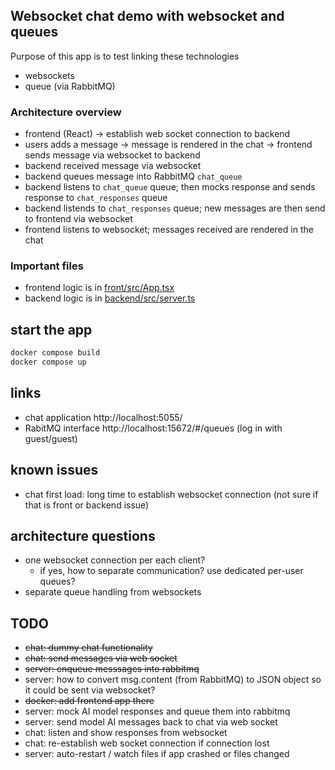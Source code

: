 ## Websocket chat demo with websocket and queues
Purpose of this app is to test linking these technologies
* websockets
* queue (via RabbitMQ)

### Architecture overview
* frontend (React) -> establish web socket connection to backend
* users adds a message -> message is rendered in the chat -> frontend sends message via websocket to backend
* backend received message via websocket
* backend queues message into RabbitMQ `chat_queue`
* backend listens to `chat_queue` queue; then mocks response and sends response to `chat_responses` queue
* backend listends to `chat_responses` queue; new messages are then send to frontend via websocket
* frontend listens to websocket; messages received are rendered in the chat 

### Important files
* frontend logic is in [front/src/App.tsx](front/src/App.tsx)
* backend logic is in [backend/src/server.ts](backend/src/server.ts)

## start the app
```bash
docker compose build
docker compose up
```

## links
* chat application http://localhost:5055/
* RabitMQ interface http://localhost:15672/#/queues (log in with guest/guest)

## known issues
* chat first load: long time to establish websocket connection (not sure if that is front or backend issue)

## architecture questions
* one websocket connection per each client? 
  * if yes, how to separate communication? use dedicated per-user queues?
* separate queue handling from websockets

## TODO
* ~~chat: dummy chat functionality~~
* ~~chat: send messages via web socket~~
* ~~server: enqueue messsages into rabbitmq~~
* server: how to convert msg.content (from RabbitMQ) to JSON object so it could be sent via websocket?
* ~~docker: add frontend app there~~
* server: mock AI model responses and queue them into rabbitmq
* server: send model AI messages back to chat via web socket
* chat: listen and show responses from websocket
* chat: re-establish web socket connection if connection lost
* server: auto-restart / watch files if app crashed or files changed 


